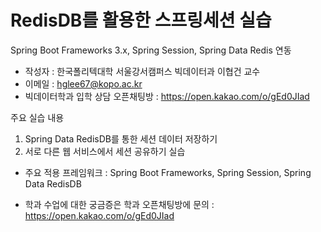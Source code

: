 # RedisDB를 활용한 스프링세션 실습
Spring Boot Frameworks 3.x, Spring Session, Spring Data Redis 연동

* 작성자 : 한국폴리텍대학 서울강서캠퍼스 빅데이터과 이협건 교수
* 이메일 : hglee67@kopo.ac.kr
* 빅데이터학과 입학 상담 오픈채팅방 : https://open.kakao.com/o/gEd0JIad

주요 실습 내용
1. Spring Data RedisDB를 통한 세션 데이터 저장하기
2. 서로 다른 웹 서비스에서 세션 공유하기 실습

* 주요 적용 프레임워크 : Spring Boot Frameworks, Spring Session, Spring Data RedisDB

* 학과 수업에 대한 궁금증은 학과 오픈채팅방에 문의 : https://open.kakao.com/o/gEd0JIad
